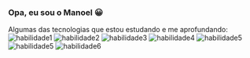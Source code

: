 ### Opa, eu sou o Manoel 😀

Algumas das tecnologias que estou estudando e me aprofundando:  
![habilidade1](https://img.shields.io/badge/.NET-5C2D91?style=for-the-badge&logo=.net&logoColor=white)
![habilidade2](https://img.shields.io/badge/C%23-239120?style=for-the-badge&logo=c-sharp&logoColor=white)
![habilidade3](https://img.shields.io/badge/HTML5-E34F26?style=for-the-badge&logo=html5&logoColor=white)
![habilidade4](https://img.shields.io/badge/CSS-239120?&style=for-the-badge&logo=css3&logoColor=white)
![habilidade5](https://img.shields.io/badge/JavaScript-F7DF1E?style=for-the-badge&logo=javascript&logoColor=black)
![habilidade5](https://img.shields.io/badge/React-20232A?style=for-the-badge&logo=react&logoColor=61DAFB)
![habilidade6](https://img.shields.io/badge/Python-14354C?style=for-the-badge&logo=python&logoColor=blue)


<!--
**ManoelIvisson/ManoelIvisson** is a ✨ _special_ ✨ repository because its `README.md` (this file) appears on your GitHub profile.

Here are some ideas to get you started:

- 🔭 I’m currently working on ...
- 🌱 I’m currently learning ...
- 👯 I’m looking to collaborate on ...
- 🤔 I’m looking for help with ...
- 💬 Ask me about ...
- 📫 How to reach me: ...
- 😄 Pronouns: ...
- ⚡ Fun fact: ...
-->

